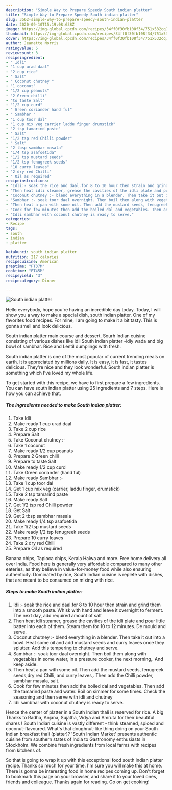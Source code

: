 ```yaml
---
description: "Simple Way to Prepare Speedy South indian platter"
title: "Simple Way to Prepare Speedy South indian platter"
slug: 3562-simple-way-to-prepare-speedy-south-indian-platter
date: 2020-09-10T15:19:08.638Z
image: https://img-global.cpcdn.com/recipes/34ff0f30fb108f34/751x532cq70/south-indian-platter-recipe-main-photo.jpg
thumbnail: https://img-global.cpcdn.com/recipes/34ff0f30fb108f34/751x532cq70/south-indian-platter-recipe-main-photo.jpg
cover: https://img-global.cpcdn.com/recipes/34ff0f30fb108f34/751x532cq70/south-indian-platter-recipe-main-photo.jpg
author: Jeanette Norris
ratingvalue: 5
reviewcount: 3
recipeingredient:
- " Idli"
- "1 cup urad daal"
- "2 cup rice"
- " Salt"
- " Coconut chutney "
- "1 coconut"
- "1/2 cup peanuts"
- "2 Green chilli"
- "to taste Salt"
- "1/2 cup curd"
- " Green coriander hand ful"
- " Sambhar "
- "1 cup toor dal"
- "1 cup mix veg carrier laddu finger drumstick"
- "2 tsp tamarind paste"
- " Salt"
- "1/2 tsp red Chilli powder"
- " Salt"
- "2 tbsp sambhar masala"
- "1/4 tsp asafoetida"
- "1/2 tsp mustard seeds"
- "1/2 tsp fenugreek seeds"
- "10 curry leaves"
- "2 dry red Chilli"
- " Oil as required"
recipeinstructions:
- "Idli:- soak the rice and daal.for 8 to 10 hour then strain and grind them into a smooth paste. Whisk with hand and leave it overnight to ferment. The next day, add required amount of salt"
- "Then heat idli steamer, grease the cavities of the idli plate and pour little batter into each of them. Steam them for 10 to 12 minutes. De mould and serve."
- "Coconut chutney :- blend everything in a blender. Then take it out into a bowl. Heat some oil and add mustard seeds and curry leaves once they splutter. Add this tempering to chutney and serve."
- "Sambhar :- soak toor daal overnight. Then boil them along with vegetables in some water, in a pressure cooker, the next morning,. And keep aside."
- "Then heat a pan with some oil. Then add the mustard seeds, fenugreek seeds,dry red Chilli, and curry leaves,. Then add the Chilli powder, sambhar masala, salt."
- "Cook for few minutes then add the boiled dal and vegetables. Then add the tamarind paste and water. Boil on simmer for some times. Check the seasoning and then serve with idli and chutney"
- "Idli sambhar with coconut chutney is ready to serve."
categories:
- Recipe
tags:
- south
- indian
- platter

katakunci: south indian platter 
nutrition: 217 calories
recipecuisine: American
preptime: "PT37M"
cooktime: "PT45M"
recipeyield: "3"
recipecategory: Dinner

---
```



![South indian platter](https://img-global.cpcdn.com/recipes/34ff0f30fb108f34/751x532cq70/south-indian-platter-recipe-main-photo.jpg)

Hello everybody, hope you're having an incredible day today. Today, I will show you a way to make a special dish, south indian platter. One of my favorites food recipes. For mine, I am going to make it a bit tasty. This is gonna smell and look delicious.

South indian platter main course and dessert. Sourh Indian cuisine consisting of various dishes like idli South indian platter -idly wada and big bowl of sambhar. Rice and Lentil dumplings with fresh.

South indian platter is one of the most popular of current trending meals on earth. It is appreciated by millions daily. It is easy, it is fast, it tastes delicious. They're nice and they look wonderful. South indian platter is something which I've loved my whole life.


To get started with this recipe, we have to first prepare a few ingredients. You can have south indian platter using 25 ingredients and 7 steps. Here is how you can achieve that.

<!--inarticleads1-->

##### The ingredients needed to make South indian platter:

1. Take  Idli
1. Make ready 1 cup urad daal
1. Take 2 cup rice
1. Prepare  Salt
1. Take  Coconut chutney :-
1. Take 1 coconut
1. Make ready 1/2 cup peanuts
1. Prepare 2 Green chilli
1. Prepare to taste Salt
1. Make ready 1/2 cup curd
1. Take  Green coriander (hand ful)
1. Make ready  Sambhar :-
1. Take 1 cup toor dal
1. Get 1 cup mix veg (carrier, laddu finger, drumstick)
1. Take 2 tsp tamarind paste
1. Make ready  Salt
1. Get 1/2 tsp red Chilli powder
1. Get  Salt
1. Get 2 tbsp sambhar masala
1. Make ready 1/4 tsp asafoetida
1. Take 1/2 tsp mustard seeds
1. Make ready 1/2 tsp fenugreek seeds
1. Prepare 10 curry leaves
1. Take 2 dry red Chilli
1. Prepare  Oil as required


Banana chips, Tapioca chips, Kerala Halwa and more. Free home delivery all over India. Food here is generally very affordable compared to many other eateries, as they believe in value-for-money food while also ensuring authenticity. Dominated by rice, South Indian cuisine is replete with dishes, that are meant to be consumed on mixing with rice. 

<!--inarticleads2-->

##### Steps to make South indian platter:

1. Idli:- soak the rice and daal.for 8 to 10 hour then strain and grind them into a smooth paste. Whisk with hand and leave it overnight to ferment. The next day, add required amount of salt
1. Then heat idli steamer, grease the cavities of the idli plate and pour little batter into each of them. Steam them for 10 to 12 minutes. De mould and serve.
1. Coconut chutney :- blend everything in a blender. Then take it out into a bowl. Heat some oil and add mustard seeds and curry leaves once they splutter. Add this tempering to chutney and serve.
1. Sambhar :- soak toor daal overnight. Then boil them along with vegetables in some water, in a pressure cooker, the next morning,. And keep aside.
1. Then heat a pan with some oil. Then add the mustard seeds, fenugreek seeds,dry red Chilli, and curry leaves,. Then add the Chilli powder, sambhar masala, salt.
1. Cook for few minutes then add the boiled dal and vegetables. Then add the tamarind paste and water. Boil on simmer for some times. Check the seasoning and then serve with idli and chutney
1. Idli sambhar with coconut chutney is ready to serve.


Hence the center of platter in a South Indian thali is reserved for rice. A big Thanks to Radha, Anjana, Sujatha, Vidya and Amruta for their beautiful shares ! South Indian cuisine is vastly different - think steamed, spiced and coconut-flavoured. What&#39;s that doughnut-like thing doing on your South Indian breakfast thali (platter)? &#39;South Indian Market&#39; presents authentic cuisine from southern states of India to Gastronomy enthusiasts in Stockholm. We combine fresh ingredients from local farms with recipes from kitchens of. 

So that is going to wrap it up with this exceptional food south indian platter recipe. Thanks so much for your time. I'm sure you will make this at home. There is gonna be interesting food in home recipes coming up. Don't forget to bookmark this page on your browser, and share it to your loved ones, friends and colleague. Thanks again for reading. Go on get cooking!

